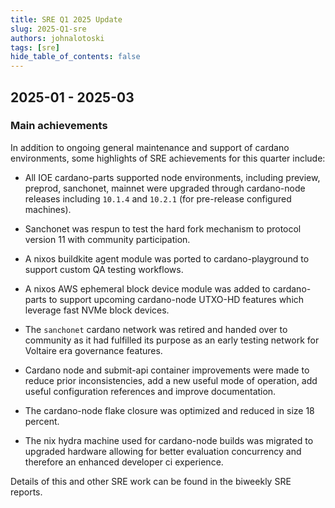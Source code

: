 ```yaml
---
title: SRE Q1 2025 Update
slug: 2025-Q1-sre
authors: johnalotoski
tags: [sre]
hide_table_of_contents: false
---
```


## 2025-01 - 2025-03

### Main achievements

In addition to ongoing general maintenance and support of cardano environments,
some highlights of SRE achievements for this quarter include:

* All IOE cardano-parts supported node environments, including preview,
preprod, sanchonet, mainnet were upgraded through cardano-node releases
including `10.1.4` and `10.2.1` (for pre-release configured machines).

* Sanchonet was respun to test the hard fork mechanism to protocol version 11
with community participation.

* A nixos buildkite agent module was ported to cardano-playground to support
custom QA testing workflows.

* A nixos AWS ephemeral block device module was added to cardano-parts
to support upcoming cardano-node UTXO-HD features which leverage fast NVMe block
devices.

* The `sanchonet` cardano network was retired and handed over to community as
it had fulfilled its purpose as an early testing network for Voltaire era
governance features.

* Cardano node and submit-api container improvements were made to reduce prior
inconsistencies, add a new useful mode of operation, add useful configuration
references and improve documentation.

* The cardano-node flake closure was optimized and reduced in size 18 percent.

* The nix hydra machine used for cardano-node builds was migrated to upgraded
hardware allowing for better evaluation concurrency and therefore an enhanced
developer ci experience.

Details of this and other SRE work can be found in the biweekly SRE reports.
